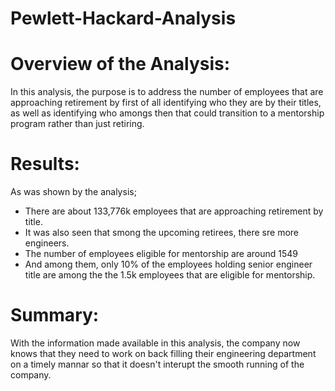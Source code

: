 # Pewlett-Hackard-Analysis

# Overview of the Analysis:
In this analysis, the purpose is to address the number of employees that are approaching retirement by first of all identifying who they are by their titles, as well as identifying who amongs then that could transition to a mentorship program rather than just retiring.

# Results:
As was shown by the analysis;
-  There are about 133,776k employees that are approaching retirement by title.
-  It was also seen that smong the upcoming retirees, there sre more engineers.
-  The number of employees eligible for mentorship are around 1549
-  And among them, only 10% of the employees holding senior engineer title are among the the 1.5k employees that are eligible for mentorship.
# Summary:
With the information made available in this analysis, the company now knows that they need to work on back filling their engineering department on a timely mannar so that it doesn't interupt the smooth running of the company. 

